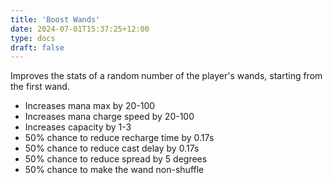 ```yaml
---
title: 'Boost Wands'
date: 2024-07-01T15:37:25+12:00
type: docs
draft: false
---
```


Improves the stats of a random number of the player's wands, starting from the first wand.

- Increases mana max by 20-100
- Increases mana charge speed by 20-100
- Increases capacity by 1-3
- 50% chance to reduce recharge time by 0.17s
- 50% chance to reduce cast delay by 0.17s
- 50% chance to reduce spread by 5 degrees
- 50% chance to make the wand non-shuffle
